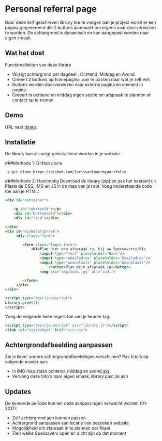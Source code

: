# Personal referral page
Door deze zelf geschreven library toe te voegen aan je project wordt er een pagina gegenereerd die 2 buttons aanmaakt om ergens naar doorverwezen te worden. De achtergrond is dynamisch en kan aangepast worden naar eigen smaak.

## Wat het doet
Functionaliteiten van deze library
* Wijzigt achtergrond per dagdeel : Ochtend, Middag en Avond.
* Creeert 2 buttons op homepagina, aan te passen naar wat je zelf wilt.
* Buttons worden doorverwezen naar externe pagina en element in pagina.
* Creeert in ochtend en middag eigen sectie om afspraak te plannen of contact op te nemen.


## Demo
URL naar [demo](http://jovalo.nl/jslibrary).

## Installatie
De library kan als volgt geinstalleerd worden in je website. 

###Methode 1: GitHub clone

```
 $ git clone https://github.com/Jorisvanloon/myportfolio
 ```


###Methode 2: Handmatig
Download de library (zip) en pak het bestand uit. Plaats de CSS, IMG en JS in de map van je root. Voeg onderstaande code toe aan je HTML:  

```html
<div id="container">

	<p id="tekstveld"></p>
	<div id="buttonveld"></div>
	<div id="tijd"></div>

</div>
<div id="winkelafspraak">
	 <div class="form">

	    <form class="login-form">
	    	<h1>Plan hier een afspraak in, bij uw Specsavers</h1>
	      		<input type="text" placeholder="Naam"/>
	      		<input type="emailadres" placeholder="Emailadres"/>
	      		<input type="woonplaats" placeholder="Woonplaats"/>
	      			<button>Plan mijn afspraak in</button>
		  		<img src="img/audi.jpg" alt="audi">

	    </form>
	 </div>
</div>

<script type="text/javascript"> 
Library.greet();
</script>
```

Voeg de volgende twee regels toe aan je header tag:

```html
<script type="text/javascript" src="library.js"></script>
<link rel="stylesheet" href="css.css">
```

## Achtergrondafbeelding aanpassen
Zie je liever andere achtergrondafbeeldingen verschijnen?
Pas foto's op volgende manier aan:
* In IMG map staan ochtend, middag en avond.jpg
* Vervang deze foto's naar eigen smaak, library past ze aan




## Updates
De komende periode kunnen deze aanpassingen verwacht worden (01-2017): 
* Zelf achtergrond aan kunnen passen
* Achtergrond aanpassen aan locatie van bezoeken website
* Mogelijkheid om afspraak in te plannen per filiaal
* Zien welke Specsavers open en dicht zijn op dat moment 
